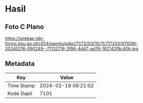# Hasil

## Foto C Plano

https://sirekap-obj-formc.kpu.go.id/c054/pemilu/pdpr/71/72/03/10/11/7172031011006-20240216-090249--71132716-2f96-4d47-ad76-162142f9c40b.jpg


## Metadata

| Key        | Value               |
| ---------- | ------------------- |
| Time Stamp | 2024-02-19 06:21:02 |
| Kode Dapil | 7101                |



